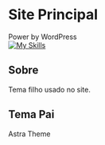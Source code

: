 # Site Principal

Power by WordPress
<br />
[![My Skills](https://skillicons.dev/icons?i=wordpress)](https://wordpress.org/)

## Sobre

Tema filho usado no site.

## Tema Pai

Astra Theme
